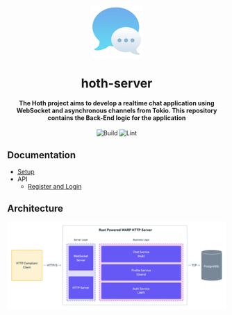 <div>
  <div align="center" style="display: block; text-align: center;">
    <img src="./docs/images/logo.png" height="120" width="120" />
  </div>
  <h1 align="center">hoth-server</h1>
  <h4 align="center">
    The Hoth project aims to develop a realtime chat application using WebSocket and asynchronous channels from Tokio. This repository contains the Back-End logic for the application
  </h4>
</div>

<div align="center">

  ![Build](https://github.com/EstebanBorai/hoth-server/workflows/build/badge.svg)
  ![Lint](https://github.com/EstebanBorai/hoth-server/workflows/clippy/fmt/badge.svg)

</div>

## Documentation

- [Setup](https://github.com/EstebanBorai/hoth-server/wiki/Setup)
- API
  - [Register and Login](https://github.com/EstebanBorai/hoth-server/wiki/Register-and-Login)

## Architecture

<div align="center" style="display: block; text-align: center;">
  <img src="./docs/images/diagram.png" width="1000" />
</div>
